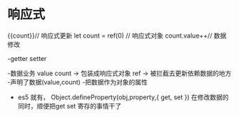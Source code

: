 # 响应式

{{count}}// 响应式更新
let count = ref(0) // 响应式对象
count.value++// 数据修改

-getter  setter

-数据业务 value count -> 包装成响应式对象 ref -> 被拦截去更新依赖数据的地方
 -声明了数据(value,count)
 -把数据作为对象的属性
 - es5 就有， Object.defineProperty(obj,property,{
    get,
    set
 }) 在修改数据的同时，顺便把get set 寄存的事情干了
